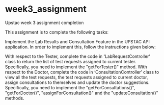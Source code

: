 # week3_assignment
Upstac week 3 assignment completion

This assignment is to complete the following tasks:

Implement the Lab Results and Consultation Feature in the UPSTAC API application. In order to implement this, follow the instructions given below:

With respect to the Tester, complete the code in 'LabRequestController' class to return the list of test requests assigned to current tester. Specifically, you need to implement the "getForTester()" method.
With respect to the Doctor, complete the code in ‘ConsultationController’ class to view all the test requests, the test requests assigned to current doctor, assign consultations to themselves and update the doctor suggestions. Specifically, you need to implement the
"getForConsultations()", "getForDoctor()", "assignForConsultation()" and the "updateConsultation()" methods.
